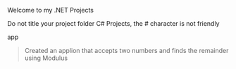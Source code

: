Welcome to my .NET Projects


Do not title your project folder C# Projects, the # character is not friendly 

app
> Created an applion that accepts two numbers and finds the remainder using Modulus 

